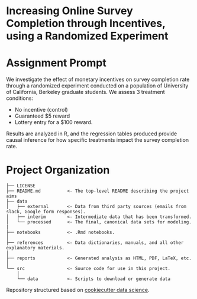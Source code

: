# Increasing Online Survey Completion through Incentives, using a Randomized Experiment 

# Assignment Prompt
We investigate the effect of monetary incentives on survey completion rate through a randomized experiment conducted on a population of University of California, Berkeley graduate students. We assess 3 treatment conditions: 
- No incentive (control)
- Guaranteed $5 reward
- Lottery entry for a $100 reward.

Results are analyzed in R, and the regression tables produced provide causal inference for how specific treatments impact the survey completion rate.



# Project Organization

    ├── LICENSE
    ├── README.md          <- The top-level README describing the project aims
    ├── data
    │   ├── external       <- Data from third party sources (emails from slack, Google form responses).
    │   ├── interim        <- Intermediate data that has been transformed.
    │   └── processed      <- The final, canonical data sets for modeling.
    |
    ├── notebooks          <- .Rmd notebooks. 
    │
    ├── references         <- Data dictionaries, manuals, and all other explanatory materials.
    │
    ├── reports            <- Generated analysis as HTML, PDF, LaTeX, etc.
    │
    └── src                <- Source code for use in this project.
        │
        └── data           <- Scripts to download or generate data


Repository structured based on [cookiecutter data science](https://drivendata.github.io/cookiecutter-data-science).
